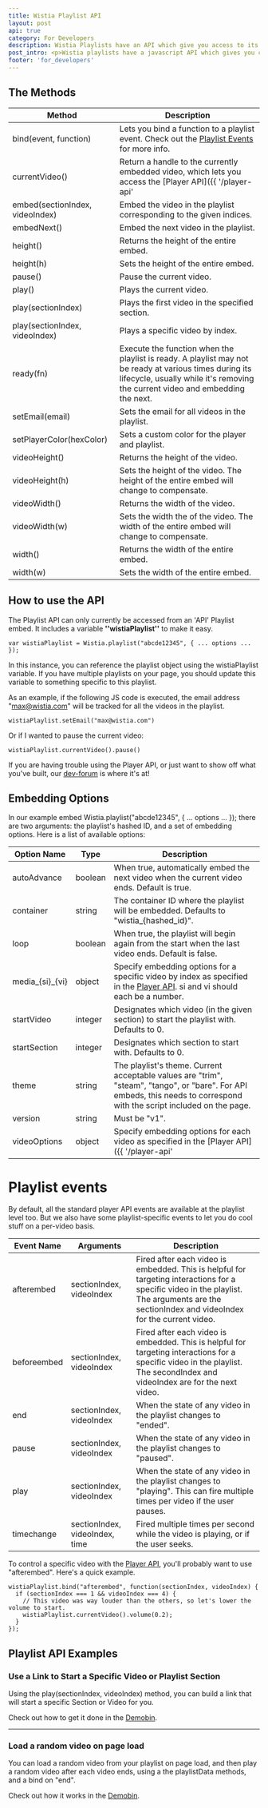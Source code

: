 ```yaml
---
title: Wistia Playlist API
layout: post
api: true
category: For Developers
description: Wistia Playlists have an API which give you access to its functionality and behavior! 
post_intro: <p>Wistia playlists have a javascript API which gives you control over its behavior, and gives you access to the Player API for the currently embedded video.</p>
footer: 'for_developers'
---
```


## The Methods

Method | Description
----- | -----------
bind(event, function)           | Lets you bind a function to a playlist event. Check out the [Playlist Events](#playlist-events) for more info.
currentVideo()                  | Return a handle to the currently embedded video, which lets you access the [Player API]({{ '/player-api' | post_url }}).
embed(sectionIndex, videoIndex) | Embed the video in the playlist corresponding to the given indices.
embedNext()                     | Embed the next video in the playlist.
height()                        | Returns the height of the entire embed.
height(h)                       | Sets the height of the entire embed.
pause()                         | Pause the current video.
play()                          | Plays the current video.
play(sectionIndex)              | Plays the first video in the specified section.
play(sectionIndex, videoIndex)  | Plays a specific video by index.
ready(fn)                       | Execute the function when the playlist is ready. A playlist may not be ready at various times during its lifecycle, usually while it's removing the current video and embedding the next. 
setEmail(email)                 | Sets the email for all videos in the playlist.
setPlayerColor(hexColor)        | Sets a custom color for the player and playlist.
videoHeight()                   | Returns the height of the video.
videoHeight(h)                  | Sets the height of the video. The height of the entire embed will change to compensate.
videoWidth()                    | Returns the width of the video.
videoWidth(w)                   | Sets the width the of the video. The width of the entire embed will change to compensate.
width()                         | Returns the width of the entire embed.
width(w)                        | Sets the width of the entire embed.

## How to use the API

The Playlist API can only currently be accessed from an 'API' Playlist embed. It includes a variable **''wistiaPlaylist''** to make it easy.

<pre><code class='language-javascript'>var wistiaPlaylist = Wistia.playlist("abcde12345", { ... options ... });</code></pre>

In this instance, you can reference the playlist object using the <span class="code">wistiaPlaylist</span> variable. If you have multiple playlists on your page, you should update this variable to something specific to this playlist.

As an example, if the following JS code is executed, the email address "max@wistia.com" will be tracked for all the videos in the playlist.

<pre><code class='language-javascript'>wistiaPlaylist.setEmail("max@wistia.com")</code></pre>

Or if I wanted to pause the current video:

<pre><code class='language-javascript'>wistiaPlaylist.currentVideo().pause()</code></pre>

If you are having trouble using the Player API, or just want to show off what you've built, our [dev-forum](http://dev-forum.wistia.com) is where it's at!

## Embedding Options

In our example embed <span class="code">Wistia.playlist("abcde12345", { ... options ... });</span> there are two arguments: the playlist's <span class="code">hashed ID</span>, and a set of <span class="code">embedding options</span>. Here is a list of available options:

Option Name     | Type    | Description
-----------     | ----    | -----------
autoAdvance     | boolean | When true, automatically embed the next video when the current video ends. Default is true.
container       | string  | The container ID where the playlist will be embedded. Defaults to "wistia_{hashed_id}".
loop            | boolean | When true, the playlist will begin again from the start when the last video ends. Default is false.
media\_\{si}\_\{vi} | object  | Specify embedding options for a specific video by index as specified in the [Player API](/player-api.html). si and vi should each be a number. 
startVideo      | integer | Designates which video (in the given section) to start the playlist with. Defaults to 0.
startSection    | integer | Designates which section to start with. Defaults to 0.
theme           | string  | The playlist's theme. Current acceptable values are "trim", "steam", "tango", or "bare". For API embeds, this needs to correspond with the script included on the page.
version         | string  | Must be "v1".
videoOptions    | object  | Specify embedding options for each video as specified in the [Player API]({{ '/player-api' | post_url }}).

# Playlist events

By default, all the standard player API events are available at the playlist level too. But we also have some playlist-specific events to let you do cool stuff on a per-video basis.

Event Name    | Arguments                       | Description
----------    | ---------                       | -----------
afterembed    | sectionIndex, videoIndex        | Fired after each video is embedded. This is helpful for targeting interactions for a specific video in the playlist. The arguments are the sectionIndex and videoIndex for the current video.
beforeembed   | sectionIndex, videoIndex        | Fired after each video is embedded. This is helpful for targeting interactions for a specific video in the playlist. The secondIndex and videoIndex are for the next video.
end           | sectionIndex, videoIndex        | When the state of any video in the playlist changes to "ended".
pause         | sectionIndex, videoIndex        | When the state of any video in the playlist changes to "paused".
play          | sectionIndex, videoIndex        | When the state of any video in the playlist changes to "playing". This can fire multiple times per video if the user pauses.
timechange    | sectionIndex, videoIndex, time  | Fired multiple times per second while the video is playing, or if the user seeks.

To control a specific video with the [Player API](/player-api.html), you'll probably want to use "afterembed". Here's a quick example.

<pre><code class='language-javascript'>wistiaPlaylist.bind("afterembed", function(sectionIndex, videoIndex) {
  if (sectionIndex === 1 && videoIndex === 4) {
    // This video was way louder than the others, so let's lower the volume to start.
    wistiaPlaylist.currentVideo().volume(0.2);
  }
});</code></pre>

## Playlist API Examples

### Use a Link to Start a Specific Video or Playlist Section

Using the <span class="code">play(sectionIndex, videoIndex)</span> method, you can build a link that will start a specific Section or Video for you.

Check out how to get it done in the [Demobin](http://wistia.github.com/demobin/playlist-control-links/).

---

### Load a random video on page load

You can load a random video from your playlist on page load, and then play a random video after each video ends, using a the playlistData methods, and a bind on "end".

Check out how it works in the [Demobin](http://wistia.github.com/demobin/random-playlist-video/).
